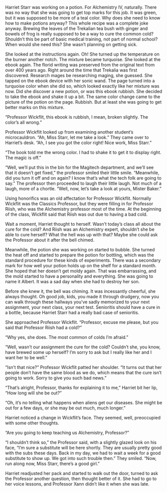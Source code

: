 Harriet Starr was working on a potion. For Alchemistry IV, naturally.
There was no way that she was going to get top marks for this job. It
was green, but it was supposed to be more of a teal color. Why does she
need to know how to make potions anyway? This whole recipe was a
complete joke anyway. Brewing the leaves of the Trekalian tea bush with
ginger and bowels of frog is really supposed to be a way to cure the
common cold? Shouldn’t this be part of basic medical training, not part
of normal school? When would she need this? She wasn’t planning on
getting sick.

She looked at the instructions again. Oh! She turned up the temperature
on the burner another notch. The mixture became turquoise. She looked at
the ebook again. The florid writing was preserved from the original text
from over 400 years ago. Right around the time that Trekalia was first
discovered. Research mages be researching maging, she guessed. She
tapped on the ebook device with her sonic wand. The page turned into a
turquoise color when she did so, which looked exactly like her mixture
was now. Did she discover a new potion, or was this ebook rubbish. She
decided to take the ebook and shake it up a bit. The same color change
came to the picture of the potion on the page. Rubbish. But at least she
was going to get better marks on this mixture.

“Professor Wickflit, this ebook is rubbish, I mean, broken slightly. The
color’s all wrong.”

Professor Wickflit looked up from examining another student’s
microcauldron. “Ah, Miss Starr, let me take a look.” They came over to
Harriet’s desk. “Ah, I see you got the color right! Nice work, Miss
Starr.”

“The book told me the wrong color. I had to shake it to get it to
display right. The magic is off.”

“Well, we’ll put this in the bin for the Magitech department, and we’ll
see that it doesn’t get fixed,” the professor smiled their little smile.
“Meanwhile, did you turn it off and on again? I know that’s what the
tech folk are going to say.” The professor then proceeded to laugh their
little laugh. Not much of a laugh, more of a chortle. “Well, now, let’s
take a look at yours, Mister Baker.”

Using honorifics was an old affectation for Professor Wickflit. Normally
Wickflit was the Classics Professor, but they were filling in for
Professor Riish, who was the Alchemistry professor most of the time. At
the beginning of the class, Wickflit said that Riish was out due to
having a bad cold.

Wait a moment, Harriet thought to herself. Wasn’t today’s class all
about the cure for the cold? And Riish was an Alchemistry expert,
shouldn’t she be able to cure herself? What the hell was up with that?
Maybe she could ask the Professor about it after the bell chimed.

Meanwhile, the potion she was working on started to bubble. She turned
the heat off and started to prepare the potion for bottling, which was
the standard procedure for these kinds of experiments. There was a
secondary mark for how well your potion holds up on the shelf for a
standard month. She hoped that her doesn’t get moldy again. That was
embarrassing, and the mold started to have a personality and everything.
She was going to name it Albert. It was a sad day when she had to
destroy her son.

Before she knew it, the bell was chiming. It was incessantly cheerful,
she always thought. Oh good job, kids, you made it through drudgery, now
you can walk through these hallways you’ve sadly memorized to your next
assignment, your next class, your next test. Senioritis should have a
cure in a bottle, because Harriet Starr had a really bad case of
senioritis.

She approached Professor Wickflit. “Professor, excuse me please, but you
said that Professor Riish had a cold?”

“Why yes, she does. The most common of colds I’m afraid.”

“Well, wasn’t our assignment the cure for the cold? Couldn’t she, you
know, have brewed some up herself? I’m sorry to ask but I really like
her and I want her to be well.”

“Isn’t that nice?” Professor Wickflit patted her shoulder. “It turns out
that her people don’t have the same blood as we do, which means that the
cure isn’t going to work. Sorry to give you such bad news.”

“That’s alright, Professor, thanks for explaining it to me,” Harriet bit
her lip, “How long will she be out?”

“Oh, it’s no telling what happens when aliens get our diseases. She
might be out for a few days, or she may be out much, much longer.”

Harriet noticed a change in Wickflit’s face. They seemed, well,
preoccupied with some other thoughts.

“Are you going to keep teaching us Alchemistry, Professor?”

“I shouldn’t think so,” the Professor said, with a slightly glazed look
on his face, “I’m sure a substitute will be here shortly. They are
usually pretty good with the subs these days. Back in my day, we had to
wait a week for a good substitute to show up. We got into such trouble
then.” They smiled. “Now, run along now, Miss Starr, there’s a good
girl.”

Harriet readjusted her pack and started to walk out the door, turned to
ask the Professor another question, then thought better of it. She had
to go to her voice lessons, and Professor Xann didn’t like it when she
was late.
